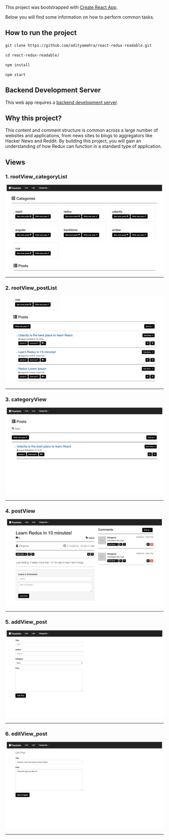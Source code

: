 This project was bootstrapped with [Create React App](https://github.com/facebookincubator/create-react-app).

Below you will find some information on how to perform common tasks.<br>

## How to run the project

`git clone https://github.com/adityamehra/react-redux-readable.git`

`cd react-redux-readable/`

`npm install`

`npm start`

## Backend Development Server

This web app requires a [backend development server](https://github.com/adityamehra/reactnd-project-readable-starter).

## Why this project?
This content and comment structure is common across a large number of websites and applications, from news sites to blogs to aggregators like Hacker News and Reddit. By building this project, you will gain an understanding of how Redux can function in a standard type of application.

## Views

### 1. rootView_categoryList

![rootView_categoryList](/images/rootView_categoryList.png)
<hr />

### 2. rootView_postList

![rootView_postList](/images/rootView_postList.png)
<hr />

### 3. categoryView

![categoryView](/images/categoryView.png)
<hr />

### 4. postView

![postView](/images/postView.png)
<hr />

### 5. addView_post

![addView_post](/images/addView_post.png)
<hr />

### 6. editView_post

![editView_post](/images/editView_post.png)
<hr />
